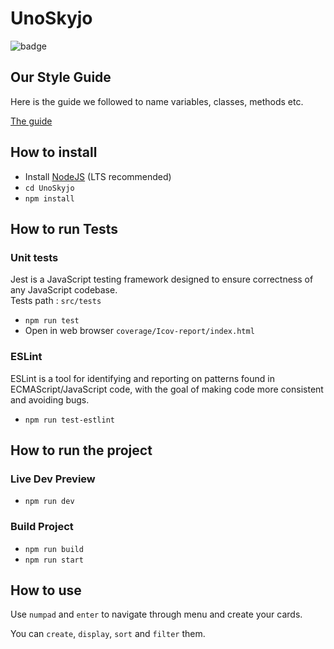 # UnoSkyjo
![badge](https://img.shields.io/endpoint?url=https://gist.githubusercontent.com/Ladif1/c61a425abff1acf2a6adee3c70c79346/raw/df67fa4f217209c3347c714d8d1bd32962a5d2df/jest-coverage-comment__main.json)

## Our Style Guide
Here is the guide we followed to name variables, classes, methods etc.

[The guide](https://basarat.gitbook.io/typescript/styleguide)

## How to install
- Install [NodeJS](https://nodejs.org/) (LTS recommended)
- `cd UnoSkyjo`
- `npm install`

## How to run Tests
### Unit tests
Jest is a JavaScript testing framework designed to ensure correctness of any JavaScript codebase.  
Tests path : `src/tests`

- `npm run test`
- Open in web browser `coverage/Icov-report/index.html`

### ESLint
ESLint is a tool for identifying and reporting on patterns found in ECMAScript/JavaScript code, with the goal of making code more consistent and avoiding bugs.
- `npm run test-estlint`

## How to run the project
### Live Dev Preview
- `npm run dev`

### Build Project
- `npm run build`
- `npm run start`

## How to use
Use `numpad` and `enter` to navigate through menu and create your cards.

You can `create`, `display`, `sort` and `filter` them.